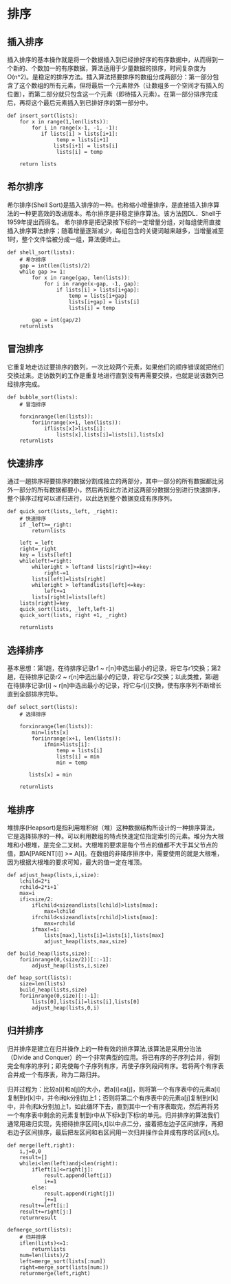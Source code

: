 # 排序

## 插入排序

插入排序的基本操作就是将一个数据插入到已经排好序的有序数据中，从而得到一个新的、个数加一的有序数据，算法适用于少量数据的排序，时间复杂度为O\(n^2\)。是稳定的排序方法。插入算法把要排序的数组分成两部分：第一部分包含了这个数组的所有元素，但将最后一个元素除外（让数组多一个空间才有插入的位置），而第二部分就只包含这一个元素（即待插入元素）。在第一部分排序完成后，再将这个最后元素插入到已排好序的第一部分中。

```text
def insert_sort(lists):
    for x in range(1,len(lists)):
        for i in range(x-1, -1, -1): 
           if lists[i] > lists[i+1]:
                temp = lists[i+1]
               lists[i+1] = lists[i]
                lists[i] = temp

    return lists
```

## 希尔排序

希尔排序\(Shell Sort\)是插入排序的一种。也称缩小增量排序，是直接插入排序算法的一种更高效的改进版本。希尔排序是非稳定排序算法。该方法因DL．Shell于1959年提出而得名。 希尔排序是把记录按下标的一定增量分组，对每组使用直接插入排序算法排序；随着增量逐渐减少，每组包含的关键词越来越多，当增量减至1时，整个文件恰被分成一组，算法便终止。

```text
def shell_sort(lists):
    # 希尔排序
    gap = int(len(lists)/2)
    while gap >= 1:
        for x in range(gap, len(lists)):
            for i in range(x-gap, -1, gap):
                if lists[i] > lists[i+gap]:
                    temp = lists[i+gap]
                    lists[i+gap] = lists[i]
                    lists[i] = temp

        gap = int(gap/2)
    returnlists
```

## 冒泡排序

它重复地走访过要排序的数列，一次比较两个元素，如果他们的顺序错误就把他们交换过来。走访数列的工作是重复地进行直到没有再需要交换，也就是说该数列已经排序完成。

```text
def bubble_sort(lists):
    # 冒泡排序

    forxinrange(len(lists)):
        foriinrange(x+1, len(lists)):
            iflists[x]>lists[i]:
                lists[x],lists[i]=lists[i],lists[x]
    returnlists
```

## 快速排序

通过一趟排序将要排序的数据分割成独立的两部分，其中一部分的所有数据都比另外一部分的所有数据都要小，然后再按此方法对这两部分数据分别进行快速排序，整个排序过程可以递归进行，以此达到整个数据变成有序序列。

```text
def quick_sort(lists,_left, _right):
    # 快速排序
    if _left>=_right:
        returnlists

    left =_left
    right=_right
    key = lists[left]
    whileleft!=right:
        whileright > leftand lists[right]>=key:
            right-=1
        lists[left]=lists[right]
        whileright > leftandlists[left]<=key:
            left+=1
        lists[right]=lists[left]
    lists[right]=key
    quick_sort(lists, _left,left-1)
    quick_sort(lists, right +1, _right)

    returnlists
```

## 选择排序

基本思想：第1趟，在待排序记录r1 ~ r\[n\]中选出最小的记录，将它与r1交换；第2趟，在待排序记录r2 ~ r\[n\]中选出最小的记录，将它与r2交换；以此类推，第i趟在待排序记录r\[i\] ~ r\[n\]中选出最小的记录，将它与r\[i\]交换，使有序序列不断增长直到全部排序完毕。

```text
def select_sort(lists):
    # 选择排序

    forxinrange(len(lists)):
        min=lists[x]
        foriinrange(x+1, len(lists)):
            ifmin>lists[i]:
                temp = lists[i]
                lists[i] = min
                min = temp

       lists[x] = min

    returnlists
```

## 堆排序

堆排序\(Heapsort\)是指利用堆积树（堆）这种数据结构所设计的一种排序算法，它是选择排序的一种。可以利用数组的特点快速定位指定索引的元素。堆分为大根堆和小根堆，是完全二叉树。大根堆的要求是每个节点的值都不大于其父节点的值，即A\[PARENT\[i\]\] &gt;= A\[i\]。在数组的非降序排序中，需要使用的就是大根堆，因为根据大根堆的要求可知，最大的值一定在堆顶。

```text
def adjust_heap(lists,i,size):
    lchild=2*i
    rchild=2*i+1`
    max=i
    ifi<size/2:
        iflchild<sizeandlists[lchild]>lists[max]:
            max=lchild
        ifrchild<sizeandlists[rchild]>lists[max]:
            max=rchild
        ifmax!=i:
            lists[max],lists[i]=lists[i],lists[max]
            adjust_heap(lists,max,size)

def build_heap(lists,size):
    foriinrange(0,(size/2))[::-1]:
        adjust_heap(lists,i,size)

def heap_sort(lists):
    size=len(lists)
    build_heap(lists,size)
    foriinrange(0,size)[::-1]:
        lists[0],lists[i]=lists[i],lists[0]
        adjust_heap(lists,0,i)
```

## 归并排序

归并排序是建立在归并操作上的一种有效的排序算法,该算法是采用分治法（Divide and Conquer）的一个非常典型的应用。将已有序的子序列合并，得到完全有序的序列；即先使每个子序列有序，再使子序列段间有序。若将两个有序表合并成一个有序表，称为二路归并。

归并过程为：比较a\[i\]和a\[j\]的大小，若a\[i\]≤a\[j\]，则将第一个有序表中的元素a\[i\]复制到r\[k\]中，并令i和k分别加上1；否则将第二个有序表中的元素a\[j\]复制到r\[k\]中，并令j和k分别加上1，如此循环下去，直到其中一个有序表取完，然后再将另一个有序表中剩余的元素复制到r中从下标k到下标t的单元。归并排序的算法我们通常用递归实现，先把待排序区间\[s,t\]以中点二分，接着把左边子区间排序，再把右边子区间排序，最后把左区间和右区间用一次归并操作合并成有序的区间\[s,t\]。

```text
def merge(left,right):
    i,j=0,0
    result=[]
    whilei<len(left)andj<len(right):
        ifleft[i]<=right[j]:
            result.append(left[i])
            i+=1
        else:
            result.append(right[j])
            j+=1
    result+=left[i:]
    result+=right[j:]
    returnresult

defmerge_sort(lists):
    # 归并排序
    iflen(lists)<=1:
        returnlists
    num=len(lists)/2
    left=merge_sort(lists[:num])
    right=merge_sort(lists[num:])
    returnmerge(left,right)
```

